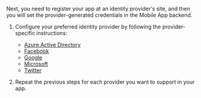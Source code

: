 
Next, you need to register your app at an identity provider's site, and then you will set the provider-generated credentials in the Mobile App backend.

1. Configure your preferred identity provider by following the provider-specific instructions: 
	
	+ [Azure Active Directory](/documentation/articles/app-service-mobile-how-to-configure-active-directory-authentication-preview)
	+ [Facebook](/documentation/articles/app-service-mobile-how-to-configure-facebook-authentication-preview)
	+ [Google](/documentation/articles/app-service-mobile-how-to-configure-google-authentication-preview)
	+ [Microsoft](/documentation/articles/app-service-mobile-how-to-configure-microsoft-authentication-preview)
	+ [Twitter](/documentation/articles/app-service-mobile-how-to-configure-twitter-authentication-preview)

2. Repeat the previous steps for each provider you want to support in your app.


<!-- URLs. -->
[Azure Management Portal]: https://manage.windowsazure.cn/
